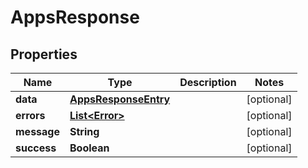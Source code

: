 # AppsResponse

## Properties

| Name        | Type                                          | Description | Notes      |
| ----------- | --------------------------------------------- | ----------- | ---------- |
| **data**    | [**AppsResponseEntry**](AppsResponseEntry.md) |             | [optional] |
| **errors**  | [**List&lt;Error&gt;**](Error.md)             |             | [optional] |
| **message** | **String**                                    |             | [optional] |
| **success** | **Boolean**                                   |             | [optional] |
